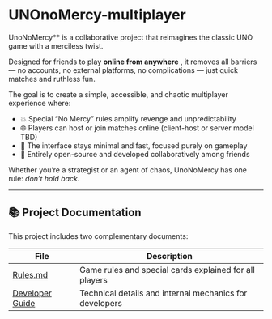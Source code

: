 # UNOnoMercy-multiplayer

UnoNoMercy** is a collaborative project that reimagines the classic UNO game with a merciless twist.

Designed for friends to play  **online from anywhere** , it removes all barriers — no accounts, no external platforms, no complications — just quick matches and ruthless fun.

The goal is to create a simple, accessible, and chaotic multiplayer experience where:

* 💥 Special “No Mercy” rules amplify revenge and unpredictability
* 🌐 Players can host or join matches online (client-host or server model TBD)
* 🎨 The interface stays minimal and fast, focused purely on gameplay
* 🤝 Entirely open-source and developed collaboratively among friends

Whether you’re a strategist or an agent of chaos, UnoNoMercy has one rule: *don’t hold back.*

---

## 📚 Project Documentation

This project includes two complementary documents:

| File                            | Description                                             |
| ------------------------------- | ------------------------------------------------------- |
| [Rules.md](Doc/Rules.md)           | Game rules and special cards explained for all players  |
| [Developer Guide](Doc/DevGuide.md) | Technical details and internal mechanics for developers |
